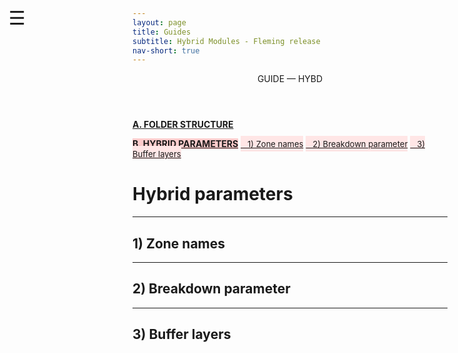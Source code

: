 ```yaml
---
layout: page
title: Guides
subtitle: Hybrid Modules - Fleming release
nav-short: true
---
```


<div id="mySidenav" class="sidenav">
  <a href="javascript:void(0)" class="closebtn" onclick="closeNav()"><i class='fa fa-times'></i></a>
  <header>GUIDE — HYBD</header>
  <a href="https://hystrath.github.io/guides/fleming/cfddsmc/folderstructure/"><b>A. FOLDER STRUCTURE</b></a>
<!--  <a href="https://hystrath.github.io/guides/fleming/cfddsmc/folderstructure/#1-species-thermophysical-properties"><span style="font-size:13px">&nbsp;&nbsp; 1) Species thermo props</span></a>-->
<!--  <a href="https://hystrath.github.io/guides/fleming/cfddsmc/folderstructure/#2-addingremoving-energy-modes" style="background-color:#FFE6E6; padding-top:4px; padding-bottom:4px"><span style="font-size:13px">&nbsp;&nbsp; 2) +/- energy modes</span></a>-->
<!--  <a href="https://hystrath.github.io/guides/fleming/cfddsmc/folderstructure/#3-choosing-a-thermodem-dictionary" style="background-color:#FFE6E6; padding-top:4px"><span style="font-size:13px">&nbsp;&nbsp; 3) <i>thermoDEM</i> dictionary</span></a>-->

  <a href="https://hystrath.github.io/guides/fleming/cfddsmc/hybridparams/" style="background-color:#FFCCCC"><b>B. HYBRID PARAMETERS</b></a>
  <a href="https://hystrath.github.io/guides/fleming/cfddsmc/hybridparams/#1-zone-names" style="background-color:#FFE6E6; padding-top:4px; padding-bottom:4px"><span style="font-size:13px">&nbsp;&nbsp; 1) Zone names</span></a>
  <a href="https://hystrath.github.io/guides/fleming/cfddsmc/hybridparams/#2-breakdown-parameter" style="background-color:#FFE6E6; padding-top:4px; padding-bottom:4px"><span style="font-size:13px">&nbsp;&nbsp; 2) Breakdown parameter</span></a>
  <a href="https://hystrath.github.io/guides/fleming/cfddsmc/hybridparams/#3-buffer-layers"  style="background-color:#FFE6E6; padding-top:4px;"><span style="font-size:13px">&nbsp;&nbsp; 3) Buffer layers</span></a>
</div>

<span style="position: fixed;font-size:30px;cursor:pointer; margin:0px; top:60px;left:30px;" onclick="reopenNav()">&#9776;</span>

<script>
function openNav() {
  document.getElementById("mySidenav").style.width = "225px";
  document.getElementById("mySidenav").style.transition = "0s";
}

function closeNav() {
  document.getElementById("mySidenav").style.width = "0px";
}

function reopenNav() {
  document.getElementById("mySidenav").style.width = "225px";
  document.getElementById("mySidenav").style.transition = "0.5s";
}

openNav()
</script>


# Hybrid parameters

<!--The hybrid parameters are provided in the <foldername>system/dsmc/<foldername><dict>hybridDict</dict> dictionary and the meaning of its entries is explained in the following sections.-->

<!--```c++-->
<!--FoamFile-->
<!--{-->
<!--    version         2.0;-->
<!--    format          ascii;-->
<!--    class           dictionary;-->
<!--    object          "hybridDict";-->
<!--}-->

<!--// * * * * * * * * * * * * * * * * * * * * * * * * * * * * * * * * * * * * * //-->

<!--dsmcZoneName                "DSMC";-->
<!--innerBufferZoneName         "InnerBuffer";-->
<!--outerBufferZoneName         "OuterBuffer";-->
<!--cfdZoneName                 "CFD";-->
<!--mixtureName                 "Mixture";-->

<!--dtRatioCFD                  1000000;// * 200-->

<!--dtRatioDSMC                 500000;-->
<!--iterPerBufferReset          1;-->

<!--nFirstBufferCells           5;-->
<!--nSecondBufferCells          5;-->

<!--breakdown                   0.05;-->

<!--updateZones                 false;-->

<!--characteristicLength        1.0;-->

<!--zoneNoDSMC                  false;-->

<!--resetDSMC                   true;-->
<!--```-->


---  
## 1) Zone names

<!--```c++-->
<!--dsmcZoneName                "DSMC";-->
<!--innerBufferZoneName         "InnerBuffer";-->
<!--outerBufferZoneName         "OuterBuffer";-->
<!--cfdZoneName                 "CFD";-->
<!--mixtureName                 "Mixture";-->
<!--```-->

---  
## 2) Breakdown parameter


<!--```c++-->
<!--breakdown                   0.05;-->
<!--```-->

---  
## 3) Buffer layers

